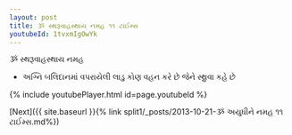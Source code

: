 ```yaml
---
layout: post
title: ૐ સ્થરૂવાહસ્થાય નમહ ૧૧ ટાઈમ્સ
youtubeId: 1tvxmIgOwYk
---
```

 
 
 ૐ સ્થરૂવાહસ્થાય નમહ  
 
 -  અગ્નિ બલિદાનમાં વપરાયેલી લાડુ કોણ વહન કરે છે જેને સ્થ્રુવા કહે છે 
 
  
 
  
 
 
 
 
 
 


{% include youtubePlayer.html id=page.youtubeId %}
 
[Next]({{ site.baseurl }}{% link  split1/_posts/2013-10-21-ૐ અયુધીને નમહ ૧૧ ટાઈમ્સ.md%})
 
